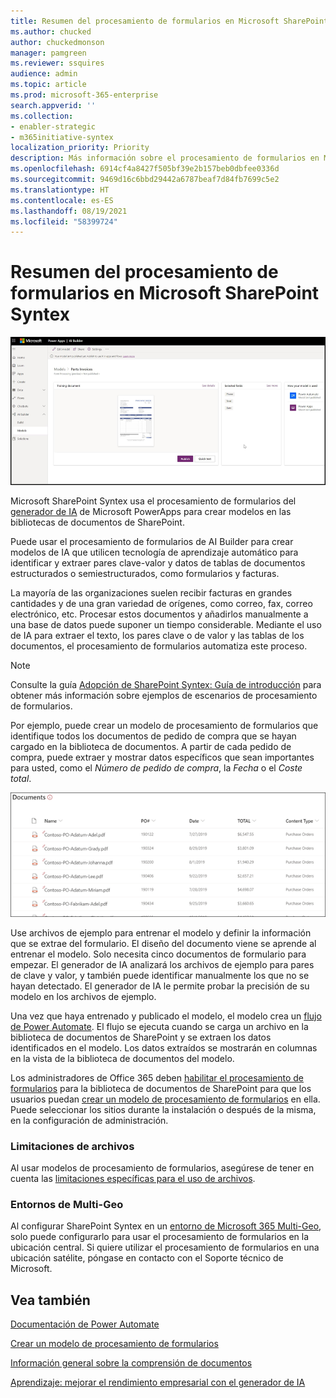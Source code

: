 ```yaml
---
title: Resumen del procesamiento de formularios en Microsoft SharePoint Syntex
ms.author: chucked
author: chuckedmonson
manager: pamgreen
ms.reviewer: ssquires
audience: admin
ms.topic: article
ms.prod: microsoft-365-enterprise
search.appverid: ''
ms.collection:
- enabler-strategic
- m365initiative-syntex
localization_priority: Priority
description: Más información sobre el procesamiento de formularios en Microsoft SharePoint Syntex
ms.openlocfilehash: 6914cf4a8427f505bf39e2b157beb0dbfee0336d
ms.sourcegitcommit: 9469d16c6bbd29442a6787beaf7d84fb7699c5e2
ms.translationtype: HT
ms.contentlocale: es-ES
ms.lasthandoff: 08/19/2021
ms.locfileid: "58399724"
---
```

# <a name="form-processing-overview-in-microsoft-sharepoint-syntex"></a>Resumen del procesamiento de formularios en Microsoft SharePoint Syntex

 ![Generador de IA](../media/content-understanding/ai-builder.png)</br>

Microsoft SharePoint Syntex usa el procesamiento de formularios del [generador de IA](/ai-builder/overview) de Microsoft PowerApps para crear modelos en las bibliotecas de documentos de SharePoint.

Puede usar el procesamiento de formularios de AI Builder para crear modelos de IA que utilicen tecnología de aprendizaje automático para identificar y extraer pares clave-valor y datos de tablas de documentos estructurados o semiestructurados, como formularios y facturas.

La mayoría de las organizaciones suelen recibir facturas en grandes cantidades y de una gran variedad de orígenes, como correo, fax, correo electrónico, etc. Procesar estos documentos y añadirlos manualmente a una base de datos puede suponer un tiempo considerable. Mediante el uso de IA para extraer el texto, los pares clave o de valor y las tablas de los documentos, el procesamiento de formularios automatiza este proceso. 

> [!NOTE]
> Consulte la guía [Adopción de SharePoint Syntex: Guía de introducción](./adoption-getstarted.md) para obtener más información sobre ejemplos de escenarios de procesamiento de formularios.

Por ejemplo, puede crear un modelo de procesamiento de formularios que identifique todos los documentos de pedido de compra que se hayan cargado en la biblioteca de documentos. A partir de cada pedido de compra, puede extraer y mostrar datos específicos que sean importantes para usted, como el *Número de pedido de compra*, la *Fecha* o el *Coste total*.

![Vista de la biblioteca de documentos](../media/content-understanding/doc-lib-done.png)</br>  

Use archivos de ejemplo para entrenar el modelo y definir la información que se extrae del formulario. El diseño del documento viene se aprende al entrenar el modelo. Solo necesita cinco documentos de formulario para empezar. El generador de IA analizará los archivos de ejemplo para pares de clave y valor, y también puede identificar manualmente los que no se hayan detectado.  El generador de IA le permite probar la precisión de su modelo en los archivos de ejemplo.

Una vez que haya entrenado y publicado el modelo, el modelo crea un [flujo de Power Automate](/power-automate/getting-started). El flujo se ejecuta cuando se carga un archivo en la biblioteca de documentos de SharePoint y se extraen los datos identificados en el modelo. Los datos extraídos se mostrarán en columnas en la vista de la biblioteca de documentos del modelo.

Los administradores de Office 365 deben [habilitar el procesamiento de formularios](./set-up-content-understanding.md) para la biblioteca de documentos de SharePoint para que los usuarios puedan [crear un modelo de procesamiento de formularios](create-a-form-processing-model.md) en ella. Puede seleccionar los sitios durante la instalación o después de la misma, en la configuración de administración.

### <a name="file-limitations"></a>Limitaciones de archivos

Al usar modelos de procesamiento de formularios, asegúrese de tener en cuenta las [limitaciones específicas para el uso de archivos](/ai-builder/form-processing-model-requirements).

### <a name="multi-geo-environments"></a>Entornos de Multi-Geo

Al configurar SharePoint Syntex en un [entorno de Microsoft 365 Multi-Geo](../enterprise/microsoft-365-multi-geo.md), solo puede configurarlo para usar el procesamiento de formularios en la ubicación central. Si quiere utilizar el procesamiento de formularios en una ubicación satélite, póngase en contacto con el Soporte técnico de Microsoft.






## <a name="see-also"></a>Vea también
  
[Documentación de Power Automate](/power-automate/)

[Crear un modelo de procesamiento de formularios](create-a-form-processing-model.md)

[Información general sobre la comprensión de documentos](document-understanding-overview.md)

[Aprendizaje: mejorar el rendimiento empresarial con el generador de IA](/learn/paths/improve-business-performance-ai-builder/?source=learn)